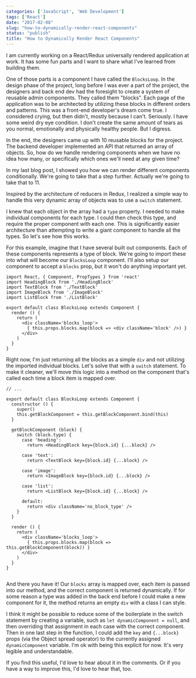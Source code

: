 ```yaml
---
categories: ['JavaScript', 'Web Development']
tags: ['React']
date: "2017-02-08"
slug: "how-to-dynamically-render-react-components"
status: "publish"
title: "How to Dynamically Render React Components"
---
```


I am currently working on a React/Redux universally rendered application at work. It has some fun parts and I want to share what I've learned from building them.

One of those parts is a component I have called the `BlocksLoop`. In the design phase of the project, long before I was ever a part of the project, the designers and back end dev had the foresight to create a system of reusable admin components. They called them "blocks". Each page of the application was to be architected by utilizing these blocks in different orders and patterns. This was a front-end developer's dream come true. I considered crying, but then didn't, mostly because I can't. Seriously. I have some weird dry eye condition. I don't create the same amount of tears as you normal, emotionally and physically healthy people. But I digress.

In the end, the designers came up with 10 reusable blocks for the project. The backend developer implemented an API that returned an array of objects. So, how do we handle rendering components when we have no idea how many, or specifically which ones we'll need at any given time?

In my last blog post, I showed you how we can render different components conditionally. We're going to take that a step further. Actually we're going to take that to 11.

Inspired by the architecture of reducers in Redux, I realized a simple way to handle this very dynamic array of objects was to use a `switch` statement.

I knew that each object in the array had a `type` property. I needed to make individual components for each type. I could then check this type, and require the proper component with each one. This is significantly easier architecture than attempting to write a giant component to handle all the types. So let's see how this works.

For this example, imagine that I have several built out components. Each of these components represents a type of block. We're going to import these into what will become our `BlocksLoop` component. I'll also setup our component to accept a `blocks` prop, but it won't do anything important yet.

```
import React, { Component, PropTypes } from 'react'
import HeadingBlock from './HeadingBlock'
import TextBlock from './TextBlock'
import ImageBlock from './ImageBlock'
import ListBlock from './ListBlock'

export default class BlocksLoop extends Component {
  render () {
    return (
      <div className='blocks_loop'>
        { this.props.blocks.map(block => <div className='block' />) }
      </div>
    )
  }
}

```

Right now, I'm just returning all the blocks as a simple `div` and not utilizing the imported individual blocks. Let's solve that with a `switch` statement. To make it cleaner, we'll move this logic into a method on the component that's called each time a block item is mapped over.

```
// ...

export default class BlocksLoop extends Component {
  constructor () {
    super()
    this.getBlockComponent = this.getBlockComponent.bind(this)
  }

  getBlockComponent (block) {
    switch (block.type) {
      case 'heading':
        return <HeadingBlock key={block.id} {...block} />

      case 'text':
        return <TextBlock key={block.id} {...block} />

      case 'image':
        return <ImageBlock key={block.id} {...block} />

      case 'list':
        return <ListBlock key={block.id} {...block} />

      default:
        return <div className='no_block_type' />
    }
  }

  render () {
    return (
      <div className='blocks_loop'>
        { this.props.blocks.map(block => this.getBlockComponent(block)) }
      </div>
    )
  }
}


```

And there you have it! Our `blocks` array is mapped over, each item is passed into our method, and the correct component is returned dynamically. If for some reason a type was added in the back end before I could make a new component for it, the method returns an empty `div` with a class I can style.

I think it might be possible to reduce some of the boilerplate in the switch statement by creating a variable, such as `let dynamicComponent = null`, and then overriding that assignment in each case with the correct component. Then in one last step in the function, I could add the `key` and `{...block}` props (via the Object spread operator) to the currently assigned `dynamicComponent` variable. I'm ok with being this explicit for now. It's very legible and understandable.

If you find this useful, I'd love to hear about it in the comments. Or if you have a way to improve this, I'd love to hear that, too.
